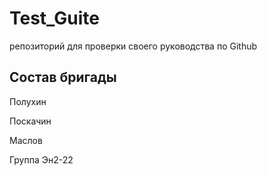 # Test_Guite
репозиторий для проверки своего руководства по Github
##  Состав бригады 
Полухин 

Поскачин 

Маслов

Группа Эн2-22
